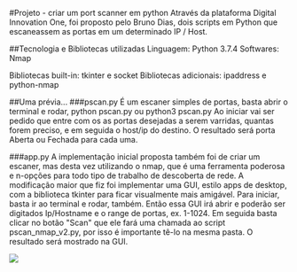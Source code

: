 #Projeto - criar um port scanner em python
Através da plataforma Digital Innovation One, foi proposto pelo Bruno Dias, dois scripts em Python que escaneassem as portas em um determinado IP / Host.

##Tecnologia e Bibliotecas utilizadas
Linguagem: Python 3.7.4
Softwares: Nmap

Bibliotecas built-in: tkinter e socket
Bibliotecas adicionais: ipaddress e python-nmap

##Uma prévia...
###pscan.py
É um escaner simples de portas, basta abrir o terminal e rodar, python pscan.py ou python3 pscan.py
Ao iniciar vai ser pedido que entre com os as portas desejadas a serem varridas, quantas forem preciso, e
em seguida o host/ip do destino.
O resultado será porta Aberta ou Fechada para cada uma.

###app.py
A implementação inicial proposta também foi de criar um escaner, mas desta vez utilizando o nmap, que é uma ferramenta poderosa e n-opções para todo tipo de trabalho de descoberta de rede.
A modificação maior que fiz foi implementar uma GUI, estilo apps de desktop, com a biblioteca tkinter para ficar visualmente mais amigável.
Para iniciar, basta ir ao terminal e rodar, também. Então essa GUI irá abrir e poderão ser digitados Ip/Hostname e o range de portas, ex. 1-1024.
Em seguida basta clicar no botão "Scan" que ele fará uma chamada ao script pscan_nmap_v2.py, por isso é importante tê-lo na mesma pasta.
O resultado será mostrado na GUI.

<img src="https://drive.google.com/file/d/1Ztv883JpzBzqPC5nnC6sHF93YdIclJ7M/view?usp=sharing"></img>


  

